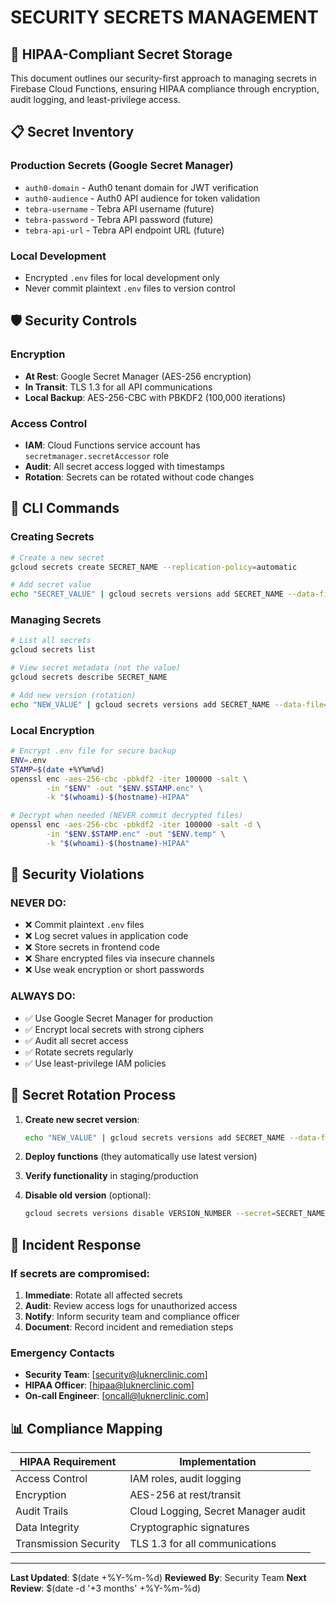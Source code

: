 # SECURITY SECRETS MANAGEMENT

## 🔐 HIPAA-Compliant Secret Storage

This document outlines our security-first approach to managing secrets in Firebase Cloud Functions, ensuring HIPAA compliance through encryption, audit logging, and least-privilege access.

## 📋 Secret Inventory

### Production Secrets (Google Secret Manager)
- `auth0-domain` - Auth0 tenant domain for JWT verification
- `auth0-audience` - Auth0 API audience for token validation
- `tebra-username` - Tebra API username (future)
- `tebra-password` - Tebra API password (future)
- `tebra-api-url` - Tebra API endpoint URL (future)

### Local Development
- Encrypted `.env` files for local development only
- Never commit plaintext `.env` files to version control

## 🛡️ Security Controls

### Encryption
- **At Rest**: Google Secret Manager (AES-256 encryption)
- **In Transit**: TLS 1.3 for all API communications
- **Local Backup**: AES-256-CBC with PBKDF2 (100,000 iterations)

### Access Control
- **IAM**: Cloud Functions service account has `secretmanager.secretAccessor` role
- **Audit**: All secret access logged with timestamps
- **Rotation**: Secrets can be rotated without code changes

## 📝 CLI Commands

### Creating Secrets
```bash
# Create a new secret
gcloud secrets create SECRET_NAME --replication-policy=automatic

# Add secret value
echo "SECRET_VALUE" | gcloud secrets versions add SECRET_NAME --data-file=-
```

### Managing Secrets
```bash
# List all secrets
gcloud secrets list

# View secret metadata (not the value)
gcloud secrets describe SECRET_NAME

# Add new version (rotation)
echo "NEW_VALUE" | gcloud secrets versions add SECRET_NAME --data-file=-
```

### Local Encryption
```bash
# Encrypt .env file for secure backup
ENV=.env
STAMP=$(date +%Y%m%d)
openssl enc -aes-256-cbc -pbkdf2 -iter 100000 -salt \
        -in "$ENV" -out "$ENV.$STAMP.enc" \
        -k "$(whoami)-$(hostname)-HIPAA"

# Decrypt when needed (NEVER commit decrypted files)
openssl enc -aes-256-cbc -pbkdf2 -iter 100000 -salt -d \
        -in "$ENV.$STAMP.enc" -out "$ENV.temp" \
        -k "$(whoami)-$(hostname)-HIPAA"
```

## 🚫 Security Violations

### NEVER DO:
- ❌ Commit plaintext `.env` files
- ❌ Log secret values in application code
- ❌ Store secrets in frontend code
- ❌ Share encrypted files via insecure channels
- ❌ Use weak encryption or short passwords

### ALWAYS DO:
- ✅ Use Google Secret Manager for production
- ✅ Encrypt local secrets with strong ciphers
- ✅ Audit all secret access
- ✅ Rotate secrets regularly
- ✅ Use least-privilege IAM policies

## 🔄 Secret Rotation Process

1. **Create new secret version**:
   ```bash
   echo "NEW_VALUE" | gcloud secrets versions add SECRET_NAME --data-file=-
   ```

2. **Deploy functions** (they automatically use latest version)

3. **Verify functionality** in staging/production

4. **Disable old version** (optional):
   ```bash
   gcloud secrets versions disable VERSION_NUMBER --secret=SECRET_NAME
   ```

## 🚨 Incident Response

### If secrets are compromised:
1. **Immediate**: Rotate all affected secrets
2. **Audit**: Review access logs for unauthorized access
3. **Notify**: Inform security team and compliance officer
4. **Document**: Record incident and remediation steps

### Emergency Contacts
- **Security Team**: [security@luknerclinic.com]
- **HIPAA Officer**: [hipaa@luknerclinic.com]
- **On-call Engineer**: [oncall@luknerclinic.com]

## 📊 Compliance Mapping

| HIPAA Requirement | Implementation |
|-------------------|----------------|
| Access Control | IAM roles, audit logging |
| Encryption | AES-256 at rest/transit |
| Audit Trails | Cloud Logging, Secret Manager audit |
| Data Integrity | Cryptographic signatures |
| Transmission Security | TLS 1.3 for all communications |

---

**Last Updated**: $(date +%Y-%m-%d)
**Reviewed By**: Security Team
**Next Review**: $(date -d '+3 months' +%Y-%m-%d) 